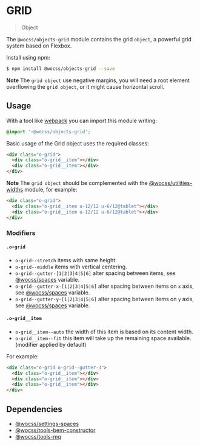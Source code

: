 # GRID

> Object

The `@wocss/objects-grid` module contains the grid `object`, a powerful grid system based on Flexbox.

Install using npm:

```sh
$ npm install @wocss/objects-grid --save
```

**Note** The `grid object` use negative margins, you will need a root element overflowing the `grid object`, or it might cause horizontal scroll.

## Usage

With a tool like [webpack](https://webpack.github.io/) you can import this module writing:

```scss
@import '~@wocss/objects-grid';
```

Basic usage of the Grid object uses the required classes:

```html
<div class="o-grid">
  <div class="o-grid__item"></div>
  <div class="o-grid__item"></div>
</div>
```

**Note** The `grid object` should be complemented with the [@wocss/utilities-widths](https://github.com/wocss/wocss/tree/master/packages/utilities.widths) module, for example:

```html
<div class="o-grid">
  <div class="o-grid__item u-12/12 u-6/12@tablet"></div>
  <div class="o-grid__item u-12/12 u-6/12@tablet"></div>
</div>
```

### Modifiers

#### `.o-grid`

* `o-grid--stretch` items with same height.
* `o-grid--middle` items with vertical centering.
* `o-grid--gutter-[1|2|3|4|5|6]` alter spacing between items, see [@wocss/spaces](https://github.com/wocss/wocss/tree/master/packages/settings.spaces#readme) variable.
* `o-grid--gutter-x-[1|2|3|4|5|6]` alter spacing between items on `x` axis, see [@wocss/spaces](https://github.com/wocss/wocss/tree/master/packages/settings.spaces#readme) variable.
* `o-grid--gutter-y-[1|2|3|4|5|6]` alter spacing between items on `y` axis, see [@wocss/spaces](https://github.com/wocss/wocss/tree/master/packages/settings.spaces#readme) variable.

#### `.o-grid__item`

* `o-grid__item--auto` the width of this item is based on its content width.
* `o-grid__item--fit` this item will take up the remaining space available. (modifier applied by default)

For example:

```html
<div class="o-grid o-grid--gutter-3">
  <div class="o-grid__item"></div>
  <div class="o-grid__item"></div>
  <div class="o-grid__item"></div>
</div>
```

## Dependencies

* [@wocss/settings-spaces](https://github.com/wocss/wocss/tree/master/packages/settings.spaces#readme)
* [@wocss/tools-bem-constructor](https://github.com/wocss/wocss/tree/master/packages/tools.bem-constructor#readme)
* [@wocss/tools-mq](https://github.com/wocss/wocss/tree/master/packages/tools.mq#readme)
